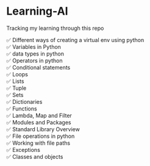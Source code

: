 # Learning-AI
Tracking my learning through this repo

&#9989; Different ways of creating a virtual env using python <br/>
&#9989; Variables in Python <br/>
&#9989; data types in python <br/>
&#9989; Operators in python <br/>
&#9989; Conditional statements <br/>
&#9989; Loops <br/>
&#9989; Lists <br/>
&#9989; Tuple<br/>
&#9989; Sets<br/>
&#9989; Dictionaries<br/>
&#9989; Functions<br/>
&#9989; Lambda, Map and Filter<br/>
&#9989; Modules and Packages<br/>
&#9989; Standard Library Overview<br/>
&#9989; File operations in python<br/>
&#9989; Working with file paths<br/>
&#9989; Exceptions<br/>
&#9989; Classes and objects<br/>
